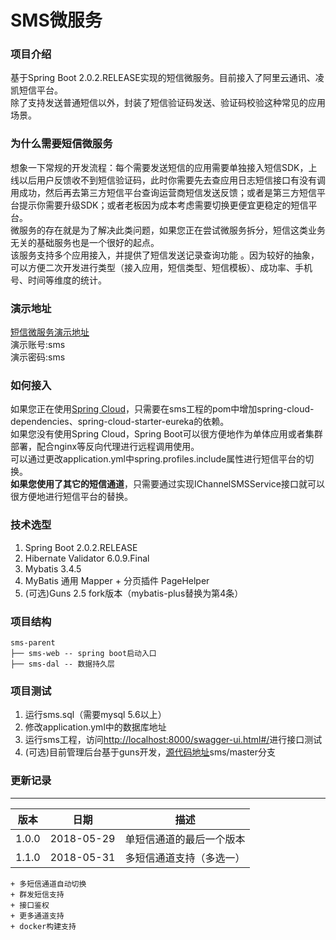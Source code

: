 # SMS微服务

### 项目介绍
基于Spring Boot 2.0.2.RELEASE实现的短信微服务。目前接入了阿里云通讯、凌凯短信平台。<br>
除了支持发送普通短信以外，封装了短信验证码发送、验证码校验这种常见的应用场景。

### 为什么需要短信微服务
想象一下常规的开发流程：每个需要发送短信的应用需要单独接入短信SDK，上线以后用户反馈收不到短信验证码，此时你需要先去查应用日志短信接口有没有调用成功，然后再去第三方短信平台查询运营商短信发送反馈；或者是第三方短信平台提示你需要升级SDK；或者老板因为成本考虑需要切换更便宜更稳定的短信平台。<br>
微服务的存在就是为了解决此类问题，如果您正在尝试微服务拆分，短信这类业务无关的基础服务也是一个很好的起点。<br>
该服务支持多个应用接入，并提供了短信发送记录查询功能 。因为较好的抽象，可以方便二次开发进行类型（接入应用，短信类型、短信模板）、成功率、手机号、时间等维度的统计。

### 演示地址
[短信微服务演示地址](http://47.98.111.179)<br>
演示账号:sms<br>
演示密码:sms<br>

### 如何接入
如果您正在使用[Spring Cloud](https://projects.spring.io/spring-cloud/ "spring cloud")，只需要在sms工程的pom中增加spring-cloud-dependencies、spring-cloud-starter-eureka的依赖。<br>
如果您没有使用Spring Cloud，Spring Boot可以很方便地作为单体应用或者集群部署，配合nginx等反向代理进行远程调用使用。<br>
可以通过更改application.yml中spring.profiles.include属性进行短信平台的切换。<br>
**如果您使用了其它的短信通道**，只需要通过实现IChannelSMSService接口就可以很方便地进行短信平台的替换。

### 技术选型
1. Spring Boot 2.0.2.RELEASE
2. Hibernate Validator 6.0.9.Final
3. Mybatis 3.4.5
4. MyBatis 通用 Mapper + 分页插件 PageHelper
5. (可选)Guns 2.5 fork版本（mybatis-plus替换为第4条）

### 项目结构
```
sms-parent
├── sms-web -- spring boot启动入口
├── sms-dal -- 数据持久层
```
### 项目测试
1. 运行sms.sql（需要mysql 5.6以上）<br>
2. 修改application.yml中的数据库地址<br>
3. 运行sms工程，访问[http://localhost:8000/swagger-ui.html#/](http://localhost:8000/swagger-ui.html#/)进行接口测试<br>
4. (可选)目前管理后台基于guns开发，[源代码地址](https://github.com/cbwleft/guns/tree/sms/master)sms/master分支

### 更新记录
***

版本 |日期 |描述
----- | --------- | -------
1.0.0 |2018-05-29 |单短信通道的最后一个版本
1.1.0 |2018-05-31 |多短信通道支持（多选一）

```
+ 多短信通道自动切换
+ 群发短信支持
+ 接口鉴权
+ 更多通道支持
+ docker构建支持
```